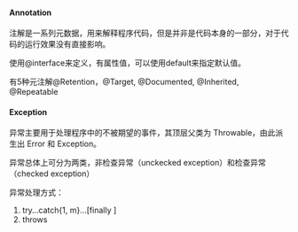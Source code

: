 #### Annotation

注解是一系列元数据，用来解释程序代码，但是并非是代码本身的一部分，对于代码的运行效果没有直接影响。

使用@interface来定义，有属性值，可以使用default来指定默认值。

有5种元注解@Retention，@Target, @Documented, @Inherited, @Repeatable  

#### Exception

异常主要用于处理程序中的不被期望的事件，其顶层父类为 Throwable，由此派生出 Error 和 Exception。

异常总体上可分为两类，非检查异常（unckecked exception）和检查异常（checked exception）

异常处理方式：

1. try…catch{1, m}…[finally ]
2. throws

